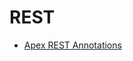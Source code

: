 # REST

* [Apex REST Annotations](https://developer.salesforce.com/docs/atlas.en-us.apexcode.meta/apexcode/apex_classes_annotations_rest.htm)

